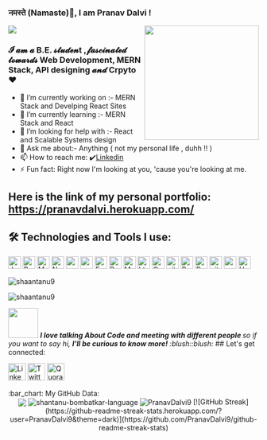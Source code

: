 ### नमस्ते (Namaste):pray:, I am Pranav Dalvi [ ](https://i.pinimg.com/originals/bb/82/21/bb82217d6c6a89cad939f8c8567f6171.gif)!
<img align='right' src="https://media.giphy.com/media/M9gbBd9nbDrOTu1Mqx/giphy.gif" width="230">
<a href="https://github.com/durgeshrai633/readme-typing-svg"><img src="https://readme-typing-svg.herokuapp.com?lines=Full+Stack+Web+Developer;&center=true&width=400&height=50"></a>


### 𝓘 𝓪𝓶 𝓪  B.E.  𝓼𝓽𝓾𝓭𝓮𝓷t ,𝓯𝓪𝓼𝓬𝓲𝓷𝓪𝓽𝓮𝓭 𝓽𝓸𝔀𝓪𝓻𝓭𝓼  Web Development, MERN Stack, API designing 𝓪𝓷𝓭 Crpyto :heart:
- :telescope: I’m currently working on :- MERN Stack and Develping React Sites
- :seedling: I’m currently learning :- MERN Stack and React
- 🤔 I’m looking for help with :- React and Scalable Systems design
- :speech_balloon: Ask me about:- Anything ( not my personal life , duhh !! )
- :mailbox: How to reach me:  :heavy_check_mark:[Linkedin](https://www.linkedin.com/in/pranavsanjaydalvi)
- :zap: Fun fact:  Right now I'm looking at you, 'cause you're looking at me.


## Here is the link of my personal portfolio: https://pranavdalvi.herokuapp.com/

## :hammer_and_wrench: Technologies and Tools I use:
<p>
<img alt="Javascript" src="https://img.shields.io/badge/JavaScript-323330?style=for-the-badge&logo=javascript&logoColor=F7DF1E"  height="25px"/>
<img alt="React" src="https://img.shields.io/badge/React-20232A?style=for-the-badge&logo=react&logoColor=61DAFB" height="25px"/>
<img alt="MongoDB" src="https://img.shields.io/badge/-MongoDB-13aa52?style=flat-square&logo=mongodb&logoColor=white"  height="25px"/>
<img alt="Nodejs" src="https://img.shields.io/badge/Node.js-339933?style=for-the-badge&logo=nodedotjs&logoColor=white"  height="25px"/>
<img alt="npm" src="https://img.shields.io/badge/NPM-%23000000.svg?style=for-the-badge&logo=npm&logoColor=white" height="25px"/>
<img alt="redux" src="https://img.shields.io/badge/-Redux-764ABC?style=flat-square&logo=redux&logoColor=white" height="25px"/>
 <img alt="Express" src="https://img.shields.io/badge/express.js-%23404d59.svg?style=for-the-badge&logo=express&logoColor=%2361DAFB" height="25px"/>
<img alt="Bootstrap" src="https://img.shields.io/badge/Bootstrap-563D7C?style=for-the-badge&logo=bootstrap&logoColor=white" height="25px"/>
<img alt="Markdown" src="https://img.shields.io/badge/Markdown-000000?style=for-the-badge&logo=markdown&logoColor=white"  height="25px"/>
<img alt="html5" src="https://img.shields.io/badge/HTML5-E34F26?style=for-the-badge&logo=html5&logoColor=white" height="25px"/>
<img alt="Css3" src="https://img.shields.io/badge/CSS3-1572B6?style=for-the-badge&logo=css3&logoColor=white" height="25px"/>
<img alt="git" src="https://img.shields.io/badge/-Git-F05032?style=flat-square&logo=git&logoColor=white" height="25px"/>
<img alt="Brave browser" src="https://img.shields.io/badge/-Brave_Browser-FB542B?style=flat-square&logo=brave&logoColor=white" height="25px"/>
<img alt="Prettier" src="https://img.shields.io/badge/-Prettier-F7B93E?style=flat-square&logo=prettier&logoColor=white" height="25px"/>
 <img alt="github actions" src="https://img.shields.io/badge/-Github_Actions-2088FF?style=flat-square&logo=github-actions&logoColor=white" height="25px"/>
 <img alt="postman" src="https://img.shields.io/badge/Postman-FF6C37?style=for-the-badge&logo=Postman&logoColor=white" height="25px"/>
 <img alt="Heroku" src="https://img.shields.io/badge/-Heroku-430098?style=flat-square&logo=heroku&logoColor=white" height="25px"/>
</p>


<p align="left"> <img src="https://komarev.com/ghpvc/?username=shaantanu9&label=Profile%20views&color=0e75b6&style=flat-square" alt="shaantanu9" /> </p>
<p> <img src="https://img.shields.io/github/followers/shaantanu9?style=social" alt="shaantanu9" /> </p>
<img src="https://media.giphy.com/media/LnQjpWaON8nhr21vNW/giphy.gif" width="60"> <em><b>I love talking About Code and meeting with different people </b>so if you want to say hi, <b> I'll be curious to know more!</b> :blush::blush:</em>
##  Let's get connected:
<p>
<a href="https://www.linkedin.com/in/pranavsanjaydalvi"><img alt="Linkedin" src="https://img.shields.io/badge/LinkedIn-0077B5?style=for-the-badge&logo=linkedin&logoColor=white?link=http://left&link=https://www.linkedin.com/in/pranavsanjaydalvi/" height="35px"/></a>
<a href="https://twitter.com/pranavdalvi09"><img alt="Twitter" src="https://img.shields.io/badge/Twitter-1DA1F2?style=for-the-badge&logo=twitter&logoColor=white?link=https://twitter.com/pranavdalvi09" height="35px"/></a>
<a href="https://www.quora.com/profile/Pranav-Dalvi-24"><img alt="Quora" src="https://img.shields.io/badge/Quora-%23B92B27.svg?&style=for-the-badge&logo=Quora&logoColor=white?link=https://www.quora.com/profile/Pranav-Dalvi-24" height="35px"/></a>
</p>
 :bar_chart:  My GitHub Data:
<div align="center">
  <img align="center" src="https://github-readme-stats.anuraghazra1.vercel.app/api?username=PranavDalvi9&show_icons=true" />
  <img align ="center" src="https://github-readme-stats.vercel.app/api/top-langs?username=PranavDalvi9" alt="shantanu-bombatkar-language" >
  <img align="center" src="https://github-readme-streak-stats.herokuapp.com/?user=PranavDalvi9&" alt="PranavDalvi9" />
 [![GitHub Streak](https://github-readme-streak-stats.herokuapp.com/?user=PranavDalvi9&theme=dark)](https://github.com/PranavDalvi9/github-readme-streak-stats)
</div>
